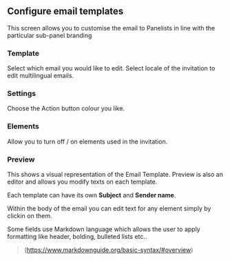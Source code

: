 ## Configure email templates

This screen allows you to customise the email to Panelists in line with the particular sub-panel branding

### Template

Select which email you would like to edit. Select locale of the invitation to edit multilingual emails.

### Settings

Choose the Action button colour you like.

### Elements

Allow you to turn off / on elements used in the invitation.

### Preview

This shows a visual representation of the Email Template. Preview is also an editor and allows you modify texts on each template.

Each template can have its own **Subject** and **Sender name**.

Within the body of the email you can edit text for any element simply by clickin on them.

Some fields use Markdown language which allows the user to apply formatting like header, bolding, bulleted lists etc..

> (https://www.markdownguide.org/basic-syntax/#overview)
